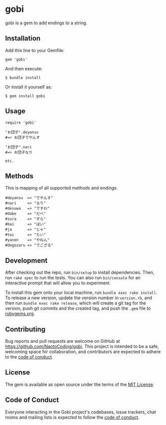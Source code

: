 # gobi

gobi is a gem to add endings to a string.

## Installation

Add this line to your Gemfile:

```
gem 'gobi'
```

And then execute:

```
$ bundle install
```

Or install it yourself as:

```
$ gem install gobi
```

## Usage

```
require 'gobi'

"お団子".deyansu
#=> お団子でやんす

"お団子".nari
#=> お団子なり

etc.
```

## Methods

This is mapping of all supported methods and endings.

```
#deyansu  => "でやんす"
#nari     => "なり"
#desuwa   => "ですわ"
#dabe     => "だべ"
#zura     => "ずら"
#bai      => "ばい"
#ja       => "じゃ"
#tai      => "たい"
#yanen    => "やねん"
#degozaru => "でござる"
```

## Development

After checking out the repo, run `bin/setup` to install dependencies. Then, run `rake spec` to run the tests. You can also run `bin/console` for an interactive prompt that will allow you to experiment.

To install this gem onto your local machine, run `bundle exec rake install`. To release a new version, update the version number in `version.rb`, and then run `bundle exec rake release`, which will create a git tag for the version, push git commits and the created tag, and push the `.gem` file to [rubygems.org](https://rubygems.org).

## Contributing

Bug reports and pull requests are welcome on GitHub at https://github.com/NaotoCoding/gobi. This project is intended to be a safe, welcoming space for collaboration, and contributors are expected to adhere to the [code of conduct](https://github.com/NaotoCoding/gobi/blob/main/CODE_OF_CONDUCT.md).

## License

The gem is available as open source under the terms of the [MIT License](https://opensource.org/licenses/MIT).

## Code of Conduct

Everyone interacting in the Gobi project's codebases, issue trackers, chat rooms and mailing lists is expected to follow the [code of conduct](https://github.com/NaotoCoding/gobi/blob/main/CODE_OF_CONDUCT.md).
